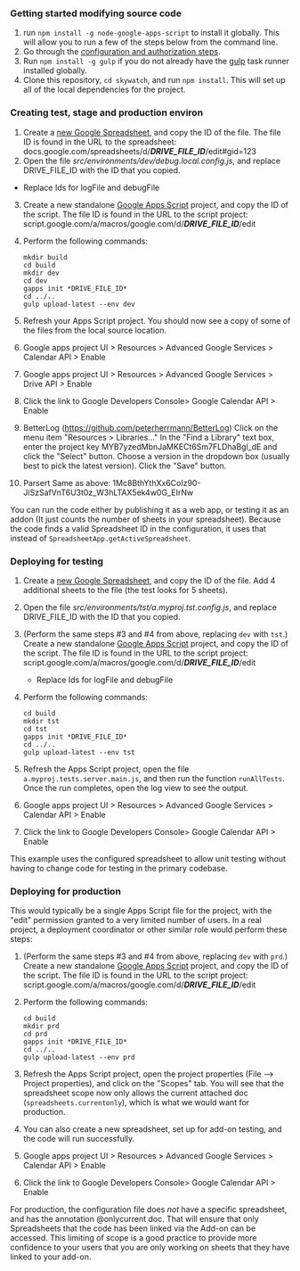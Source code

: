 
### Getting started modifying source code

1. run `npm install -g node-google-apps-script` to install it globally. This will allow you to run a few of the steps below from the command line.
2. Go through the [configuration and authorization steps](https://www.npmjs.com/package/node-google-apps-script).
2. Run `npm install -g gulp` if you do not already have the [gulp](http://gulpjs.com/) task runner installed globally.
3. Clone this repository, `cd skywatch`, and run `npm install`. This will set up all of the local dependencies for the project.

### Creating test, stage and production environ

1. Create a [new Google Spreadsheet](https://docs.google.com/spreadsheets/create), and copy the ID of the file. The file ID is found in the URL to the spreadsheet:
	docs.google.com/spreadsheets/d/***DRIVE_FILE_ID***/edit#gid=123
2. Open the file *src/environments/dev/debug.local.config.js*, and replace DRIVE_FILE_ID with the ID that you copied.
- Replace Ids for logFile and debugFile
3. Create a new standalone [Google Apps Script](https://script.google.com) project, and copy the ID of the script. The file ID is found in the URL to the script project:
	script.google.com/a/macros/google.com/d/***DRIVE_FILE_ID***/edit
4. Perform the following commands:

    ```
    mkdir build
    cd build
    mkdir dev
    cd dev
    gapps init *DRIVE_FILE_ID*
    cd ../..
    gulp upload-latest --env dev
    ```

5. Refresh your Apps Script project. You should now see a copy of some of the files from the local source location.
6. Google apps project UI > Resources > Advanced Google Services > Calendar API > Enable
6. Google apps project UI > Resources > Advanced Google Services > Drive API > Enable
7. Click the link to Google Developers Console> Google Calendar API > Enable
8. BetterLog (https://github.com/peterherrmann/BetterLog)
Click on the menu item "Resources > Libraries..."
In the "Find a Library" text box, enter the project key MYB7yzedMbnJaMKECt6Sm7FLDhaBgl_dE and click the "Select" button.
Choose a version in the dropdown box (usually best to pick the latest version).
Click the "Save" button.
9. Parsert
Same as above: 1Mc8BthYthXx6CoIz90-JiSzSafVnT6U3t0z_W3hLTAX5ek4w0G_EIrNw

You can run the code either by publishing it as a web app, or testing it as an addon (It just counts the number of sheets in your spreadsheet). Because the code finds a valid Spreadsheet ID in the configuration, it uses that instead of `SpreadsheetApp.getActiveSpreadsheet`.


### Deploying for testing


1. Create a [new Google Spreadsheet](https://docs.google.com/spreadsheets/create), and copy the ID of the file. Add 4 additional sheets to the file (the test looks for 5 sheets).
2. Open the file *src/environments/tst/a.myproj.tst.config.js*, and replace DRIVE_FILE_ID with the ID that you copied.
3. (Perform the same steps #3 and #4 from above, replacing `dev` with `tst`.) Create a new standalone [Google Apps Script](https://script.google.com) project, and copy the ID of the script. The file ID is found in the URL to the script project:
	script.google.com/a/macros/google.com/d/***DRIVE_FILE_ID***/edit
    - Replace Ids for logFile and debugFile
4. Perform the following commands:

    ```
    cd build
    mkdir tst
    cd tst
    gapps init *DRIVE_FILE_ID*
    cd ../..
    gulp upload-latest --env tst
    ```
5. Refresh the Apps Script project, open the file `a.myproj.tests.server.main.js`, and then run the function `runAllTests`. Once the run completes, open the log view to see the output.
6. Google apps project UI > Resources > Advanced Google Services > Calendar API > Enable
7. Click the link to Google Developers Console> Google Calendar API > Enable

This example uses the configured spreadsheet to allow unit testing without having to change code for testing in the primary codebase.


### Deploying for production
This would typically be a single Apps Script file for the project, with the "edit" permission granted to a very limited number of users. In a real project, a deployment coordinator or other similar role would perform these steps:

1. (Perform the same steps #3 and #4 from above, replacing `dev` with `prd`.) Create a new standalone [Google Apps Script](https://script.google.com) project, and copy the ID of the script. The file ID is found in the URL to the script project:
	script.google.com/a/macros/google.com/d/***DRIVE_FILE_ID***/edit
2. Perform the following commands:

    ```
    cd build
    mkdir prd
    cd prd
    gapps init *DRIVE_FILE_ID*
    cd ../..
    gulp upload-latest --env prd
    ```
3. Refresh the Apps Script project, open the project properties (File --> Project properties), and click on the "Scopes" tab. You will see that the spreadsheet scope now only allows the current attached doc (`spreadsheets.currentonly`), which is what we would want for production.
4. You can also create a new spreadsheet, set up for add-on testing, and the code will run successfully.
5. Google apps project UI > Resources > Advanced Google Services > Calendar API > Enable
6. Click the link to Google Developers Console> Google Calendar API > Enable


For production, the configuration file does *not* have a specific spreadsheet, and has the annotation @onlycurrent doc. That will ensure that only Spreadsheets that the code has been linked via the Add-on can be accessed. This limiting of scope is a good practice to provide more confidence to your users that you are only working on sheets that they have linked to your add-on.

